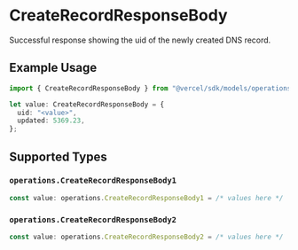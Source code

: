 # CreateRecordResponseBody

Successful response showing the uid of the newly created DNS record.

## Example Usage

```typescript
import { CreateRecordResponseBody } from "@vercel/sdk/models/operations/createrecord.js";

let value: CreateRecordResponseBody = {
  uid: "<value>",
  updated: 5369.23,
};
```

## Supported Types

### `operations.CreateRecordResponseBody1`

```typescript
const value: operations.CreateRecordResponseBody1 = /* values here */
```

### `operations.CreateRecordResponseBody2`

```typescript
const value: operations.CreateRecordResponseBody2 = /* values here */
```

